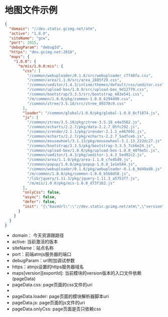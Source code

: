 # 地图文件示例

```json
{
  "domain": "//dev.static.gcimg.net/atm",
  "active": "1.0.0",
  "siteName": "gcw",
  "port": 2015,
  "debugParam": "debugId",
  "https": "dev.gcimg.net:2016",
  "maps": {
    "1.0.0": {
      "m/mis/1.0.0:mis": {
        "css": [
          "/common/webuploader/0.1.6/src/webuploader_c7f48fa.css",
          "/common/area/1.1.0/src/area_2885f29.css",
          "/common/ueditor/1.4.3/inline/themes/default/css/ueditor.css",
          "/common/upload-box/1.0.0/src/upload-box_9d127f9.css",
          "/common/bootstrap/3.3.5/src/bootstrap_483e541.css",
          "/m/common/1.0.0/pkg/common-1.0.0_6294490.css",
          "/common/ztree/3.5.18/src/ztree_89378c9.css"
        ],
        "loader": "/common/global/1.0.0/pkg/global-1.0.0_8cf1874.js",
        "js": [
          "/common/ztree/3.5.18/pkg/ztree-3.5.18_e4a3582.js",
          "/common/echarts/2.2.7/pkg/data-2.2.7_05fc292.js",
          "/common/zrender/2.1.1/pkg/zrender-2.1.1_e467691.js",
          "/common/echarts/2.2.7/pkg/echarts-2.2.7_5adfceb.js",
          "/common/mousewheel/3.1.13/pkg/mousewheel-3.1.13_222dc27.js",
          "/common/bootstrap/3.3.5/pkg/bootstrap-3.3.5_7cb6e24.js",
          "/common/upload-box/1.0.0/pkg/upload-box-1.0.0_40f6e5c.js",
          "/common/ueditor/1.4.3/pkg/ueditor-1.4.3_5ed92c2.js",
          "/common/area/1.1.0/pkg/area-1.1.0_cfe45d9.js",
          "/common/popup/1.0.0/pkg/popup-1.0.0_1e1e584.js",
          "/common/webuploader/0.1.6/pkg/webuploader-0.1.6_9d49a98.js",
          "/m/common/1.0.0/pkg/common-1.0.0_b5b0d58.js",
          "/lib/jquery/1.11.3/pkg/jquery-1.11.3_a5753f7.js",
          "/m/mis/1.0.0/pkg/mis-1.0.0_d73f162.js"
        ],
        "onlyCss": false,
        "async": false,
        "defer": false,
        "init": "{\"baseUrl\":\"//dev.static.gcimg.net/atm\",\"version\":\"1.0.0\",\"alias\":{\"jquery\":\"lib/jquery/1.11.3:jquery\",\"$\":\"common/global/1.0.0:dollar\"}}"
      }
    }
  }
}

```

* domain： 今天资源跟路径
* active: 当前激活的版本
* siteName：站点名称
* port：前端atmjs服务器的端口
* debugParam：url附加调试参数
* https：atmjs设置的https服务器域名
* maps[version][exportId]: 当前模块的version版本的入口文件依赖 (pageData)
* pageData.css: page页面的css文件的uri
* 
* pageData.loader: page页面的模块解析器脚本uri
* pageData.js:  page页面的js文件的uri
* pageData.onlyCss: page页面是否只依赖css
